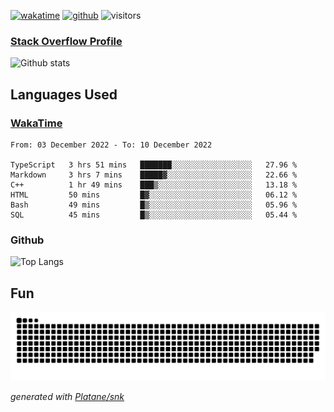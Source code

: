 [![wakatime](https://wakatime.com/badge/user/82c377cd-a54c-404c-b7df-177b313ca539.svg)](https://wakatime.com/@82c377cd-a54c-404c-b7df-177b313ca539)
[![github](https://img.shields.io/github/followers/xinthose?logo=github&style=plastic)](https://github.com/alanhamlett?tab=followers)
![visitors](https://visitor-badge.glitch.me/badge?page_id=xinthose&left_color=green&right_color=red)
### [Stack Overflow Profile](https://stackoverflow.com/users/4056146/xinthose)

![Github stats](https://github-readme-stats.vercel.app/api?username=xinthose&show_icons=true&theme=radical&count_private=true)

## Languages Used

### [WakaTime](https://wakatime.com/)
<!--START_SECTION:waka-->

```text
From: 03 December 2022 - To: 10 December 2022

TypeScript   3 hrs 51 mins   ███████░░░░░░░░░░░░░░░░░░   27.96 %
Markdown     3 hrs 7 mins    █████▓░░░░░░░░░░░░░░░░░░░   22.66 %
C++          1 hr 49 mins    ███▒░░░░░░░░░░░░░░░░░░░░░   13.18 %
HTML         50 mins         █▓░░░░░░░░░░░░░░░░░░░░░░░   06.12 %
Bash         49 mins         █▒░░░░░░░░░░░░░░░░░░░░░░░   05.96 %
SQL          45 mins         █▒░░░░░░░░░░░░░░░░░░░░░░░   05.44 %
```

<!--END_SECTION:waka-->

### Github

![Top Langs](https://github-readme-stats.vercel.app/api/top-langs/?username=xinthose)

## Fun
![github contribution grid snake animation](https://raw.githubusercontent.com/xinthose/xinthose/output/github-contribution-grid-snake.svg)

_generated with [Platane/snk](https://github.com/Platane/snk)_

